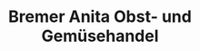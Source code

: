 ---
title: "Bremer Anita Obst- und Gemüsehandel"
url: /oschersleben/bremer-anita-obst-und-gemuesehandel/
shop: Gemüse & Obst
---